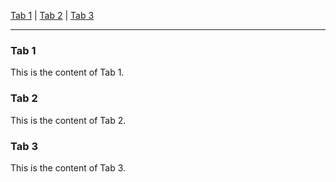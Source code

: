 [Tab 1](#tab1) | [Tab 2](#tab2) | [Tab 3](#tab3)

---

### Tab 1

This is the content of Tab 1.

### Tab 2

This is the content of Tab 2.

### Tab 3

This is the content of Tab 3.
